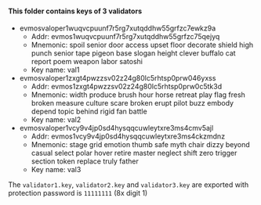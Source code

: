 #### This folder contains keys of 3 validators

- evmosvaloper1wuqvcpuunf7r5rg7xutqddhw55grfzc7ewkz9a
    + Addr: evmos1wuqvcpuunf7r5rg7xutqddhw55grfzc75qejyq
    + Mnemonic: spoil senior door access upset floor decorate shield high punch senior tape pigeon base slogan height clever buffalo cat report poem weapon labor satoshi
    + Key name: val1
- evmosvaloper1zxgt4pwzzsv02z24g80lc5rhtsp0prw046yxss
    + Addr: evmos1zxgt4pwzzsv02z24g80lc5rhtsp0prw0c5tk3d
    + Mnemonic: width produce brush hour horse retreat play flag fresh broken measure culture scare broken erupt pilot buzz embody depend topic behind rigid fan battle
    + Key name: val2
- evmosvaloper1vcy9v4jp0sd4hysqqcuwleytxre3ms4cmv5ajl
    + Addr: evmos1vcy9v4jp0sd4hysqqcuwleytxre3ms4ckzmdnz
    + Mnemonic: stage grid emotion thumb safe myth chair dizzy beyond casual select polar hover retire master neglect shift zero trigger section token replace truly father
    + Key name: val3

The `validator1.key`, `validator2.key` and `validator3.key` are exported with protection password is `11111111` (8x digit 1)